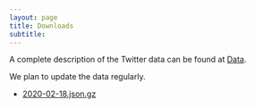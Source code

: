 ```yaml
---
layout: page
title: Downloads
subtitle: 
---
```

A complete description of the Twitter data can be found at <a href='{{site.url}}/data/'>Data</a>.

We plan to update the data regularly.

- [2020-02-18.json.gz](http://downloads.covid19dataresources.org/twitter/2020-02-18.json.gz)
